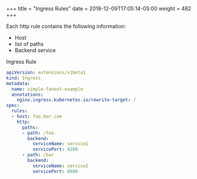 +++
title = "Ingress Rules"
date = 2018-12-09T17:05:14-05:00
weight = 482
+++

Each http rule contains the following information:

* Host
* list of paths
* Backend service

Ingress Rule

```yaml
apiVersion: extensions/v1beta1
kind: Ingress
metadata:
  name: simple-fanout-example
  annotations:
    nginx.ingress.kubernetes.io/rewrite-target: /
spec:
  rules:
  - host: foo.bar.com
    http:
      paths:
      - path: /foo
        backend:
          serviceName: service1
          servicePort: 4200
      - path: /bar
        backend:
          serviceName: service2
          servicePort: 8080

```
